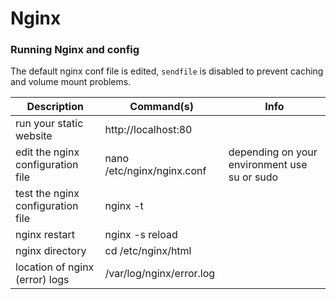 # Nginx

### Running Nginx and config

The default nginx conf file is edited, `sendfile` is disabled to prevent caching and volume mount problems.

| Description                       | Command(s)                 | Info                                         |
|-----------------------------------|----------------------------|----------------------------------------------|
| run your static website           | http://localhost:80        |                                              |
| edit the nginx configuration file | nano /etc/nginx/nginx.conf | depending on your environment use su or sudo |
| test the nginx configuration file | nginx -t                   |                                              |
| nginx restart                     | nginx -s reload            |                                              |
| nginx directory                   | cd /etc/nginx/html         |                                              |
| location of nginx (error) logs    | /var/log/nginx/error.log   |                                              |

